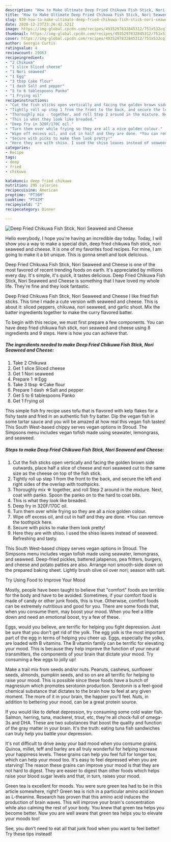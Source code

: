 ```yaml
---
description: "How to Make Ultimate Deep Fried Chikuwa Fish Stick, Nori Seaweed and Cheese"
title: "How to Make Ultimate Deep Fried Chikuwa Fish Stick, Nori Seaweed and Cheese"
slug: 939-how-to-make-ultimate-deep-fried-chikuwa-fish-stick-nori-seaweed-and-cheese
date: 2020-12-23T23:26:42.521Z
image: https://img-global.cpcdn.com/recipes/4935297832845312/751x532cq70/deep-fried-chikuwa-fish-stick-nori-seaweed-and-cheese-recipe-main-photo.jpg
thumbnail: https://img-global.cpcdn.com/recipes/4935297832845312/751x532cq70/deep-fried-chikuwa-fish-stick-nori-seaweed-and-cheese-recipe-main-photo.jpg
cover: https://img-global.cpcdn.com/recipes/4935297832845312/751x532cq70/deep-fried-chikuwa-fish-stick-nori-seaweed-and-cheese-recipe-main-photo.jpg
author: Georgia Curtis
ratingvalue: 4
reviewcount: 29063
recipeingredient:
- "2 Chikuwa"
- "1 slice Sliced cheese"
- "1 Nori seaweed"
- "1 Egg"
- "3 tbsp Cake flour"
- "1 dash Salt and pepper"
- "5 to 6 tablespoons Panko"
- "1 Frying oil"
recipeinstructions:
- "Cut the fish sticks open vertically and facing the golden brown side outwards, place half a slice of cheese and nori seaweed cut to the same size as the cheese on top of the fish stick."
- "Tightly roll up step 1 from the front to the back, and secure the left and right sides of the overlap with toothpicks."
- "Thoroughly mix ☆ together, and roll Step 2 around in the mixture. Next, coat with panko. Spoon the panko on to the hard to coat bits."
- "This is what they look like breaded."
- "Deep fry in 320F/170C oil."
- "Turn them over while frying so they are all a nice golden colour."
- "Wipe off excess oil, and cut in half and they are done. *You can remove the toothpick here."
- "Secure with picks to make them look pretty!"
- "Here they are with shiso. I used the shiso leaves instead of seaweed. Refreshing and tasty."
categories:
- Recipe
tags:
- deep
- fried
- chikuwa

katakunci: deep fried chikuwa 
nutrition: 295 calories
recipecuisine: American
preptime: "PT36M"
cooktime: "PT42M"
recipeyield: "2"
recipecategory: Dinner

---
```



![Deep Fried Chikuwa Fish Stick, Nori Seaweed and Cheese](https://img-global.cpcdn.com/recipes/4935297832845312/751x532cq70/deep-fried-chikuwa-fish-stick-nori-seaweed-and-cheese-recipe-main-photo.jpg)

Hello everybody, I hope you're having an incredible day today. Today, I will show you a way to make a special dish, deep fried chikuwa fish stick, nori seaweed and cheese. It is one of my favorites food recipes. For mine, I am going to make it a bit unique. This is gonna smell and look delicious.

Deep Fried Chikuwa Fish Stick, Nori Seaweed and Cheese is one of the most favored of recent trending foods on earth. It's appreciated by millions every day. It's simple, it's quick, it tastes delicious. Deep Fried Chikuwa Fish Stick, Nori Seaweed and Cheese is something that I have loved my whole life. They're fine and they look fantastic.

Deep Fried Chikuwa Fish Stick, Nori Seaweed and Cheese I like fried fish sticks. This time I made a cute version with seaweed and cheese. This is about it: sliced peppers, chikuwa, nori seaweed, and garlic shoot. Mix the batter ingredients together to make the curry flavored batter.


To begin with this recipe, we must first prepare a few components. You can have deep fried chikuwa fish stick, nori seaweed and cheese using 8 ingredients and 9 steps. Here is how you can achieve that.

<!--inarticleads1-->

##### The ingredients needed to make Deep Fried Chikuwa Fish Stick, Nori Seaweed and Cheese:

1. Take 2 Chikuwa
1. Get 1 slice Sliced cheese
1. Get 1 Nori seaweed
1. Prepare 1 ☆Egg
1. Take 3 tbsp ☆Cake flour
1. Prepare 1 dash ☆Salt and pepper
1. Get 5 to 6 tablespoons Panko
1. Get 1 Frying oil


This simple fish fry recipe uses tofu that is flavored with kelp flakes for a fishy taste and fried in an authentic fish fry batter. Dip the vegan fish in some tartar sauce and you will be amazed at how real this vegan fish tastes! This South West-based chippy serves vegan options in Stroud. The Simpsons menu includes vegan tofish made using seawater, lemongrass, and seaweed. 

<!--inarticleads2-->

##### Steps to make Deep Fried Chikuwa Fish Stick, Nori Seaweed and Cheese:

1. Cut the fish sticks open vertically and facing the golden brown side outwards, place half a slice of cheese and nori seaweed cut to the same size as the cheese on top of the fish stick.
1. Tightly roll up step 1 from the front to the back, and secure the left and right sides of the overlap with toothpicks.
1. Thoroughly mix ☆ together, and roll Step 2 around in the mixture. Next, coat with panko. Spoon the panko on to the hard to coat bits.
1. This is what they look like breaded.
1. Deep fry in 320F/170C oil.
1. Turn them over while frying so they are all a nice golden colour.
1. Wipe off excess oil, and cut in half and they are done. *You can remove the toothpick here.
1. Secure with picks to make them look pretty!
1. Here they are with shiso. I used the shiso leaves instead of seaweed. Refreshing and tasty.


This South West-based chippy serves vegan options in Stroud. The Simpsons menu includes vegan tofish made using seawater, lemongrass, and seaweed. Deep-fried pickles, battered jalapenos, pea fritters, burgers, and cheese and potato patties are also. Arrange nori smooth-side down on the prepared baking sheet. Lightly brush olive oil over nori; season with salt. 

Try Using Food to Improve Your Mood


Mostly, people have been taught to believe that "comfort" foods are terrible for the body and have to be avoided. Sometimes, if your comfort food is made of candy or other junk foods, this is true. Otherwise, comfort foods can be extremely nutritious and good for you. There are some foods that, when you consume them, may boost your mood. When you feel a little down and need an emotional boost, try a few of these.

Eggs, would you believe, are terrific for helping you fight depression. Just be sure that you don't get rid of the yolk. The egg yolk is the most important part of the egg in terms of helping you cheer up. Eggs, especially the yolks, are loaded with B vitamins. The B vitamin family can be terrific for elevating your mood. This is because they help improve the function of your neural transmitters, the components of your brain that dictate your mood. Try consuming a few eggs to jolly up!

Make a trail mix from seeds and/or nuts. Peanuts, cashews, sunflower seeds, almonds, pumpkin seeds, and so on are all terrific for helping to raise your mood. This is possible since these foods have a bunch of magnesium which promotes serotonin production. Serotonin is a feel-good chemical substance that dictates to the brain how to feel at any given moment. The more of it in your brain, the happier you'll feel. Nuts, in addition to bettering your mood, can be a great protein source.

If you would like to defeat depression, try consuming some cold water fish. Salmon, herring, tuna, mackerel, trout, etc, they're all chock-full of omega-3s and DHA. These are two substances that boost the quality and function of the gray matter in your brain. It's the truth: eating tuna fish sandwiches can truly help you battle your depression. 

It's not difficult to drive away your bad mood when you consume grains. Quinoa, millet, teff and barley are all truly wonderful for helping increase your happiness levels. These grains can help you feel full for longer too, which can help your mood too. It's easy to feel depressed when you are starving! The reason these grains can improve your mood is that they are not hard to digest. They are easier to digest than other foods which helps raise your blood sugar levels and that, in turn, raises your mood.

Green tea is excellent for moods. You were sure green tea had to be in this article somewhere, right? Green tea is rich in a particular amino acid known as L-theanine. Research has proven that this amino acid induces the production of brain waves. This will improve your brain's concentration while also calming the rest of your body. You knew that green tea helps you become better. Now you are well aware that green tea helps you to elevate your moods too!

See, you don't need to eat all that junk food when you want to feel better! Try  these tips  instead!

